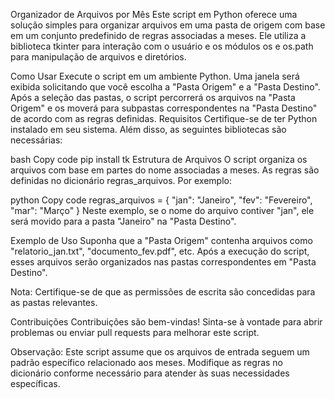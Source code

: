 Organizador de Arquivos por Mês
Este script em Python oferece uma solução simples para organizar arquivos em uma pasta de origem com base em um conjunto predefinido de regras associadas a meses. Ele utiliza a biblioteca tkinter para interação com o usuário e os módulos os e os.path para manipulação de arquivos e diretórios.

Como Usar
Execute o script em um ambiente Python.
Uma janela será exibida solicitando que você escolha a "Pasta Origem" e a "Pasta Destino".
Após a seleção das pastas, o script percorrerá os arquivos na "Pasta Origem" e os moverá para subpastas correspondentes na "Pasta Destino" de acordo com as regras definidas.
Requisitos
Certifique-se de ter Python instalado em seu sistema. Além disso, as seguintes bibliotecas são necessárias:

bash
Copy code
pip install tk
Estrutura de Arquivos
O script organiza os arquivos com base em partes do nome associadas a meses. As regras são definidas no dicionário regras_arquivos. Por exemplo:

python
Copy code
regras_arquivos = {
    "jan": "Janeiro",
    "fev": "Fevereiro",
    "mar": "Março"
}
Neste exemplo, se o nome do arquivo contiver "jan", ele será movido para a pasta "Janeiro" na "Pasta Destino".

Exemplo de Uso
Suponha que a "Pasta Origem" contenha arquivos como "relatorio_jan.txt", "documento_fev.pdf", etc. Após a execução do script, esses arquivos serão organizados nas pastas correspondentes em "Pasta Destino".

Nota: Certifique-se de que as permissões de escrita são concedidas para as pastas relevantes.

Contribuições
Contribuições são bem-vindas! Sinta-se à vontade para abrir problemas ou enviar pull requests para melhorar este script.

Observação: Este script assume que os arquivos de entrada seguem um padrão específico relacionado aos meses. Modifique as regras no dicionário conforme necessário para atender às suas necessidades específicas.